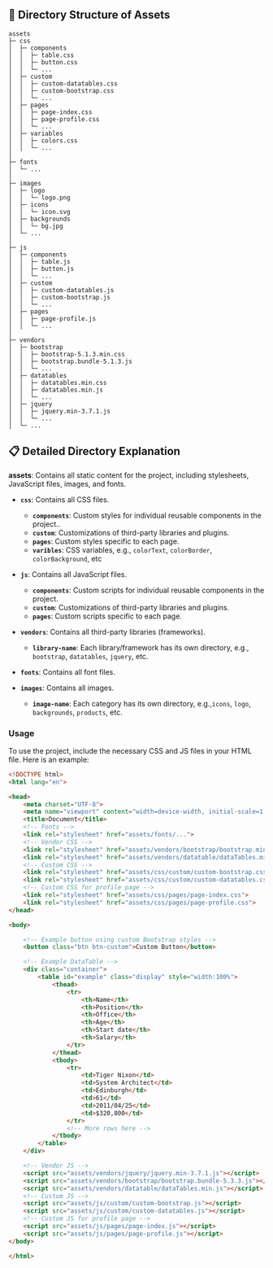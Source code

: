 ## 📖 Directory Structure of Assets

```
assets
├─ css
│  ├─ components
│  │  ├─ table.css
│  │  ├─ button.css
│  │  └─ ...
│  ├─ custom
│  │  ├─ custom-datatables.css
│  │  ├─ custom-bootstrap.css
│  │  └─ ...
│  ├─ pages
│  │  ├─ page-index.css
│  │  ├─ page-profile.css
│  │  └─ ...
│  ├─ variables
│  │  ├─ colors.css
│  │  └─ ...
│
├─ fonts
│  └─ ...
│
├─ images
│  ├─ logo
│  │  └─ logo.png
│  ├─ icons
│  │  └─ icon.svg
│  ├─ backgrounds
│  │  └─ bg.jpg
│  └─ ...
│
├─ js
│  ├─ components
│  │  ├─ table.js
│  │  ├─ button.js
│  │  └─ ...
│  ├─ custom
│  │  ├─ custom-datatables.js
│  │  ├─ custom-bootstrap.js
│  │  └─ ...
│  ├─ pages
│  │  ├─ page-profile.js
│  │  └─ ...
│
├─ vendors
│  ├─ bootstrap
│  │  ├─ bootstrap-5.1.3.min.css
│  │  ├─ bootstrap.bundle-5.1.3.js
│  │  └─ ...
│  ├─ datatables
│  │  ├─ datatables.min.css
│  │  ├─ datatables.min.js
│  │  └─ ...
│  ├─ jquery
│  │  ├─ jquery.min-3.7.1.js
│  │  └─ ...
│  └─ ...
```

## 📋 Detailed Directory Explanation

**assets**: Contains all static content for the project, including stylesheets, JavaScript files, images, and fonts.

- **`css`**: Contains all CSS files.
  - **`components`**: Custom styles for individual reusable components in the project..
  - **`custom`**: Customizations of third-party libraries and plugins.
  - **`pages`**: Custom styles specific to each page.
  - **`varibles`**: CSS variables, e.g., `colorText`, `colorBorder`, `colorBackground`, etc

- **`js`**: Contains all JavaScript files.
  - **`components`**: Custom scripts for individual reusable components in the project.
  - **`custom`**: Customizations of third-party libraries and plugins.
  - **`pages`**: Custom scripts specific to each page.

- **`vendors`**: Contains all third-party libraries (frameworks).
  - **`library-name`**: Each library/framework has its own directory, e.g., `bootstrap`, `datatables`, `jquery`, etc.

- **`fonts`**: Contains all font files.

- **`images`**: Contains all images.
  - **`image-name`**: Each category has its own directory, e.g.,`icons`, `logo`, `backgrounds`, `products`, etc.

### Usage

To use the project, include the necessary CSS and JS files in your HTML file. Here is an example:

```html
<!DOCTYPE html>
<html lang="en">

<head>
    <meta charset="UTF-8">
    <meta name="viewport" content="width=device-width, initial-scale=1.0">
    <title>Document</title>
    <!-- Fonts -->
    <link rel="stylesheet" href="assets/fonts/...">
    <!-- Vendor CSS -->
    <link rel="stylesheet" href="assets/vendors/bootstrap/bootstrap.min-5.3.3.css">
    <link rel="stylesheet" href="assets/vendors/datatable/dataTables.min.css">
    <!-- Custom CSS -->
    <link rel="stylesheet" href="assets/css/custom/custom-bootstrap.css">
    <link rel="stylesheet" href="assets/css/custom/custom-datatables.css">
    <!-- Custom CSS for profile page -->
    <link rel="stylesheet" href="assets/css/pages/page-index.css">
    <link rel="stylesheet" href="assets/css/pages/page-profile.css">
</head>

<body>

    <!-- Example button using custom Bootstrap styles -->
    <button class="btn btn-custom">Custom Button</button>

    <!-- Example DataTable -->
    <div class="container">
        <table id="example" class="display" style="width:100%">
            <thead>
                <tr>
                    <th>Name</th>
                    <th>Position</th>
                    <th>Office</th>
                    <th>Age</th>
                    <th>Start date</th>
                    <th>Salary</th>
                </tr>
            </thead>
            <tbody>
                <tr>
                    <td>Tiger Nixon</td>
                    <td>System Architect</td>
                    <td>Edinburgh</td>
                    <td>61</td>
                    <td>2011/04/25</td>
                    <td>$320,800</td>
                </tr>
                <!-- More rows here -->
            </tbody>
        </table>
    </div>

    <!-- Vendor JS -->
    <script src="assets/vendors/jquery/jquery.min-3.7.1.js"></script>
    <script src="assets/vendors/bootstrap/bootstrap.bundle-5.3.3.js"></script>
    <script src="assets/vendors/datatable/dataTables.min.js"></script>
    <!-- Custom JS -->
    <script src="assets/js/custom/custom-bootstrap.js"></script>
    <script src="assets/js/custom/custom-datatables.js"></script>
    <!-- Custom JS for profile page -->
    <script src="assets/js/pages/page-index.js"></script>
    <script src="assets/js/pages/page-profile.js"></script>
</body>

</html>
```